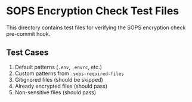 # SOPS Encryption Check Test Files

This directory contains test files for verifying the SOPS encryption check pre-commit hook.

## Test Cases

1. Default patterns (`.env`, `.envrc`, etc.)
2. Custom patterns from `.sops-required-files`
3. Gitignored files (should be skipped)
4. Already encrypted files (should pass)
5. Non-sensitive files (should pass)
